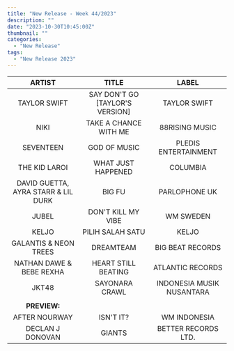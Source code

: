 ```yaml
---
title: "New Release - Week 44/2023"
description: ""
date: "2023-10-30T10:45:00Z"
thumbnail: ""
categories:
  - "New Release"
tags:
  - "New Release 2023"
---
```

<!--more-->
|ARTIST|TITLE|LABEL|
|:---:|:---:|:---:|
|TAYLOR SWIFT|SAY DON'T GO [TAYLOR'S VERSION]|TAYLOR SWIFT|
|NIKI|TAKE A CHANCE WITH ME|88RISING MUSIC|
|SEVENTEEN|GOD OF MUSIC|PLEDIS ENTERTAINMENT|
|THE KID LAROI|WHAT JUST HAPPENED|COLUMBIA|
|DAVID GUETTA, AYRA STARR & LIL DURK|BIG FU|PARLOPHONE UK|
|JUBEL|DON'T KILL MY VIBE|WM SWEDEN|
|KELJO|PILIH SALAH SATU|KELJO|
|GALANTIS & NEON TREES|DREAMTEAM|BIG BEAT RECORDS|
|NATHAN DAWE & BEBE REXHA|HEART STILL BEATING|ATLANTIC RECORDS|
|JKT48|SAYONARA CRAWL|INDONESIA MUSIK NUSANTARA|
| | | |
|**PREVIEW:**| | |
|AFTER NOURWAY|ISN'T IT?|WM INDONESIA|
|DECLAN J DONOVAN|GIANTS|BETTER RECORDS LTD.|